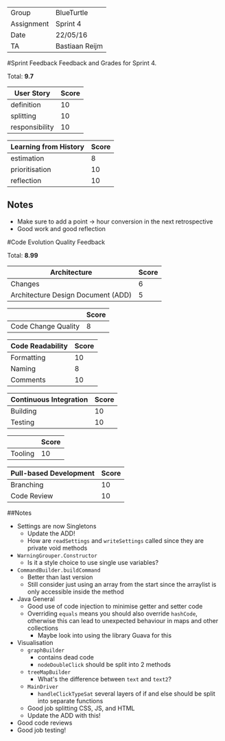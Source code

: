 |      |            |
|------|------------|
|Group | BlueTurtle |
|Assignment|Sprint 4|
|Date|22/05/16|
|TA|Bastiaan Reijm|

#Sprint Feedback
Feedback and Grades for Sprint 4.

Total: **9.7**

| User Story | Score |
|------------|-------|
| definition |  10    |
| splitting  |  10    |
| responsibility | 10 |

| Learning from History | Score |
|-----------------------|-------|
| estimation            | 8     |
| prioritisation        | 10     |
| reflection            |  10    |

## Notes
* Make sure to add a point -> hour conversion in the next retrospective
* Good work and good reflection

#Code Evolution Quality Feedback

Total: **8.99**

| Architecture                       | Score |
|------------------------------------|-------|
| Changes                            | 6     |
| Architecture Design Document (ADD) | 5     |

|                     | Score |
|---------------------|-------|
| Code Change Quality | 8      |

| Code Readability | Score |
|------------------|-------|
| Formatting       | 10     |
| Naming           | 8     |
| Comments         | 10     |

| Continuous Integration | Score |
|------------------------|-------|
| Building               | 10    |
| Testing                | 10    |

|         | Score |
|---------|-------|
| Tooling | 10    |

| Pull-based Development | Score |
|------------------------|-------|
| Branching              |  10   |
| Code Review            |  10   |

##Notes
* Settings are now Singletons
	* Update the ADD!
	* How are `readSettings` and `writeSettings` called since they are private void methods
* `WarningGrouper.Constructor`
	* Is it a style choice to use single use variables?
* `CommandBuilder.buildCommand`
	* Better than last version
	* Still consider just using an array from the start since the arraylist is only accessible inside the method 
* Java General
	* Good use of code injection to minimise getter and setter code
	* Overriding `equals` means you should also override `hashCode`, otherwise this can lead to unexpected behaviour in maps and other collections
		* Maybe look into using the library Guava for this
* Visualisation
	* `graphBuilder` 
		* contains dead code
		* `nodeDoubleClick` should be split into 2 methods
	* `treeMapBuilder`
		* What's the difference between `text` and `text2`?
	* `MainDriver`
		* `handleClickTypeSat` several layers of if and else should be split into separate functions
	* Good job splitting CSS, JS, and HTML
	* Update the ADD with this!
* Good code reviews
* Good job testing!